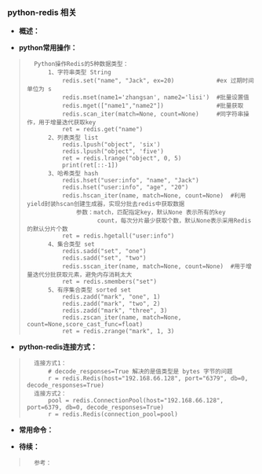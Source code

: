 ### python-redis 相关
- **概述：**
>
>
>
>
>
>
>

- **python常用操作：**
>       Python操作Redis的5种数据类型：
>           1、字符串类型 String
>               redis.set("name", "Jack", ex=20)            #ex 过期时间 单位为 s
>               redis.mset(name1='zhangsan', name2='lisi')  #批量设置值
>               redis.mget(["name1","name2"])               #批量获取
>               redis.scan_iter(match=None, count=None)     #同字符串操作，用于增量迭代获取key
>               ret = redis.get("name")
>           2、列表类型 list
>               redis.lpush("object", 'six')
>               redis.lpush("object", 'five')
>               ret = redis.lrange("object", 0, 5)
>               print(ret[::-1])
>           3、哈希类型 hash
>               redis.hset("user:info", "name", "Jack")
>               redis.hset("user:info", "age", "20")
>               redis.hscan_iter(name, match=None, count=None)  #利用yield封装hscan创建生成器，实现分批去redis中获取数据
>                   参数：match，匹配指定key，默认None 表示所有的key
>                         count，每次分片最少获取个数，默认None表示采用Redis的默认分片个数
>               ret = redis.hgetall("user:info")
>           4、集合类型 set
>               redis.sadd("set", "one")
>               redis.sadd("set", "two")
>               redis.sscan_iter(name, match=None, count=None)  #用于增量迭代分批获取元素，避免内存消耗太大
>               ret = redis.smembers("set")
>           5、有序集合类型 sorted set
>               redis.zadd("mark", "one", 1)
>               redis.zadd("mark", "two", 2)
>               redis.zadd("mark", "three", 3)
>               redis.zscan_iter(name, match=None, count=None,score_cast_func=float)
>               ret = redis.zrange("mark", 1, 3)
>

- **python-redis连接方式：**
>       连接方式1：
>           # decode_responses=True 解决的是值类型是 bytes 字节的问题
>           r = redis.Redis(host="192.168.66.128", port="6379", db=0, decode_responses=True)
>       连接方式2：
>           pool = redis.ConnectionPool(host="192.168.66.128", port=6379, db=0, decode_responses=True)
>           r = redis.Redis(connection_pool=pool)
>
>
>
>
>
>
>


- **常用命令：**
>
>
>
>
>
>
>
>
>
>
>
>
>
>
>
>
>

- **待续：**
>       参考：
>
>
>
>
>
>
>
>
>
>
>
>
>
>
>
>
>
>
>
>
